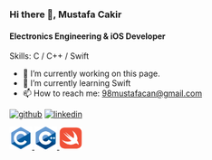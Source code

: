 ### Hi there 👋, Mustafa Cakir
#### Electronics Engineering & iOS Developer

Skills: C / C++ / Swift

- 🔭 I’m currently working on this page. 
- 🌱 I’m currently learning Swift 
- 📫 How to reach me: 98mustafacan@gmail.com 


[<img src='https://cdn.jsdelivr.net/npm/simple-icons@3.0.1/icons/github.svg' alt='github' height='40'>](https://github.com/mustafaxcakir)  [<img src='https://cdn.jsdelivr.net/npm/simple-icons@3.0.1/icons/linkedin.svg' alt='linkedin' height='40'>](https://www.linkedin.com/in/mustafaxcakir/)  


<p align="left">
</p>
<p align="left"> <a href="https://github.com/mustafaxcakir" target="blank" rel="noreferrer"> <img src="https://raw.githubusercontent.com/devicons/devicon/master/icons/c/c-original.svg" alt="c" width="40" height="40"/> </a> <a href="https://github.com/mustafaxcakir" target="blank" rel="noreferrer"> <img src="https://raw.githubusercontent.com/devicons/devicon/master/icons/cplusplus/cplusplus-original.svg" alt="cplusplus" width="40" height="40"/> </a> <a href="https://github.com/mustafaxcakir" target="blank" rel="noreferrer"> <img src="https://raw.githubusercontent.com/devicons/devicon/master/icons/swift/swift-original.svg" alt="swift" width="40" height="40"/> </a> </p>
